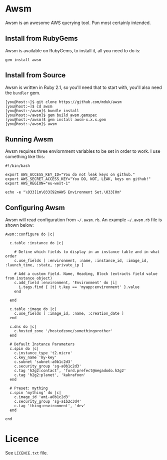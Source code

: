 # Awsm

Awsm is an awesome AWS querying tool. Pun most certainly intended.

## Install from RubyGems

Awsm is available on RubyGems, to install it, all you need to do is:

```
gem install awsm
```

## Install from Source

Awsm is written in Ruby 2.1, so you'll need that to start with, you'll also need the `bundler` gem.

```
[you@host:~]$ git clone https://github.com/mduk/awsm
[you@host:~]$ cd awsm
[you@host:~/awsm]$ bundle install
[you@host:~/awsm]$ gem build awsm.gemspec
[you@host:~/awsm]$ gem install awsm-x.x.x.gem
[you@host:~/awsm]$ awsm
```

## Running Awsm

Awsm requires three enviornment variables to be set in order to work. I use something like this:

	#!/bin/bash

	export AWS_ACCESS_KEY_ID="You do not leak keys on github."
	export AWS_SECRET_ACCESS_KEY="You DO, NOT, LEAK, keys on github!"
	export AWS_REGION="eu-west-1"

	echo -e "\033[1m\033[92mAWS Environment Set.\033[0m"

## Configuring Awsm

Awsm will read configuration from `~/.awsm.rb`. An example `~/.awsm.rb` file is shown below:

```
Awsm::configure do |c|

  c.table :instance do |c|

    # Define which fields to display in an instance table and in what order
    c.use_fields [ :environment, :name, :instance_id, :image_id, :launch_time, :state, :private_ip ]

    # Add a custom field. Name, Heading, Block (extracts field value from instance object)
    c.add_field :environment, 'Environment' do |i|
      i.tags.find { |t| t.key == 'myapp:environment' }.value
    end

  end

  c.table :image do |c|
    c.use_fields [ :image_id, :name, :creation_date ]
  end

  c.dns do |c|
    c.hosted_zone '/hostedzone/somethingorother'
  end

  # Default Instance Parameters
  c.spin do |c|
    c.instance_type 't2.micro'
    c.key_name 'my-key'
    c.subnet 'subnet-a0b1c2d3'
    c.security_group 'sg-a0b1c2d3'
    c.tag 'h2g2:contact', 'ford.prefect@megadodo.h2g2'
    c.tag 'h2g2:planet', 'kakrafoon'
  end

  # Preset: mything
  c.spin 'mything' do |c|
    c.image_id 'ami-a0b1c2d3'
    c.security_group 'sg-a1b2c3d4'
    c.tag 'thing:environment', 'dev'
  end

end
```

# Licence

See `LICENCE.txt` file.
